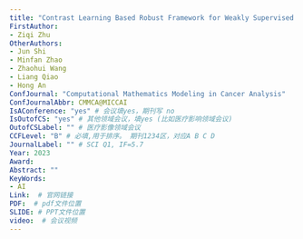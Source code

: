 ```yaml
---
title: "Contrast Learning Based Robust Framework for Weakly Supervised Medical Image Segmentation with Coarse Bounding Box Annotations"
FirstAuthor:
- Ziqi Zhu
OtherAuthors:
- Jun Shi
- Minfan Zhao
- Zhaohui Wang
- Liang Qiao
- Hong An
ConfJournal: "Computational Mathematics Modeling in Cancer Analysis"
ConfJournalAbbr: CMMCA@MICCAI
IsAConference: "yes" # 会议填yes，期刊写 no
IsOutofCS: "yes" # 其他领域会议，填yes (比如医疗影响领域会议)
OutofCSLabel: "" # 医疗影像领域会议
CCFLevel: "B" # 必填,用于排序。 期刊1234区，对应A B C D
JournalLabel: "" # SCI Q1, IF=5.7 
Year: 2023
Award: 
Abstract: ""
KeyWords:
- AI
Link:  # 官网链接 
PDF:  # pdf文件位置
SLIDE: # PPT文件位置
video:  # 会议视频
---
```


